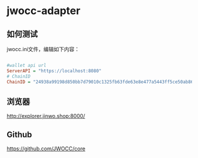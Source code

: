 # jwocc-adapter

## 如何测试

jwocc.ini文件，编辑如下内容：

```ini

#wallet api url
ServerAPI = "https://localhost:8080"
# ChainID
ChainID = "24938a99198d850bb7d79010c1325fb63fde63e8e477a5443ff5ce50ab867055"

```

## 浏览器

http://explorer.jinwo.shop:8000/


## Github

https://github.com/JWOCC/core
